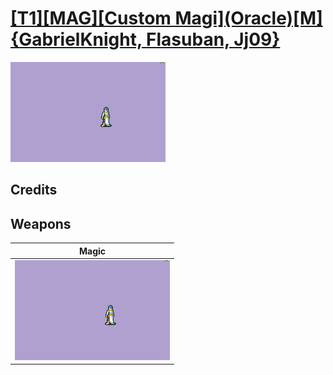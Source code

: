 # [\[T1\]\[MAG\]\[Custom Magi\]\(Oracle\)\[M\]{GabrielKnight, Flasuban, Jj09}](./)

<img src="./6.%20Magic/Magic_000.png" alt="[T1][MAG][Custom Magi](Oracle)[M]{GabrielKnight, Flasuban, Jj09} standing" />

## Credits



## Weapons


|Magic |
|  :---: |
| <img alt="Magic animation" src="./6.%20Magic/Magic.gif" /> |
